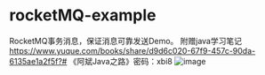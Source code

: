 # rocketMQ-example
RocketMQ事务消息，保证消息可靠发送Demo。
附赠java学习笔记
https://www.yuque.com/books/share/d9d6c020-67f9-457c-90da-6135ae1a2f5f?# 《阿斌Java之路》密码：xbi8
![image](https://user-images.githubusercontent.com/58972270/178097356-a9e448b0-906f-4c55-af5d-a2949e278eaf.png)
